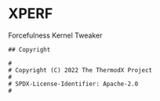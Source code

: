 # XPERF
 Forcefulness Kernel Tweaker
 
    ## Copyright

```
#
# Copyright (C) 2022 The ThermodX Project
#
# SPDX-License-Identifier: Apache-2.0
#